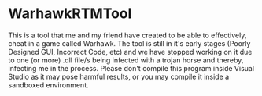 # WarhawkRTMTool
This is a tool that me and my friend have created to be able to effectively, cheat in a game called Warhawk. The tool is still in it's early stages (Poorly Designed GUI, Incorrect Code, etc) and we have stopped working on it due to one (or more) .dll file/s being infected with a trojan horse and thereby, infecting me in the process. Please don't compile this program inside Visual Studio as it may pose harmful results, or you may compile it inside a sandboxed environment.
